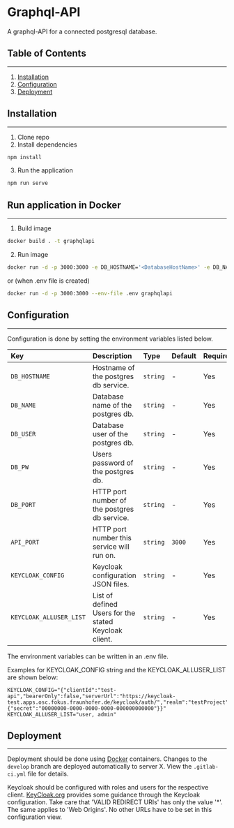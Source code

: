 # Graphql-API
A graphql-API for a connected postgresql database.

## Table of Contents
***
1. [Installation](#installation)
2. [Configuration](#configuration)
3. [Deployment](#deployment)

## Installation
***
1. Clone repo
2. Install dependencies
```bash
npm install
```
3. Run the application
```bash
npm run serve
```

## Run application in Docker
***
1. Build image
```bash
docker build . -t graphqlapi
```
2. Run image
```bash
docker run -d -p 3000:3000 -e DB_HOSTNAME='<DatabaseHostName>' -e DB_NAME='<DatabaseName>'-e DB_USER='<DatabaseUsername>' -e DB_PW='<DatabaseUserPassword>' -e DB_PORT='<DatabasePort>' -e API_PORT='<ServicePort>' -e KEYCLOAK_CONFIG='{"clientId":"<ClientName>","bearerOnly":false,"serverUrl":"<KeyCloakAuthURL>","realm":"<RealmName>","credentials":{"secret":"<ClientSecret>"}}' -e KEYCLOAK_ALLUSER_LIST='<ListOfDefinedClientUsers(StringsSeparatedByComma)>'  graphqlapi
```
or (when .env file is created)
```bash
docker run -d -p 3000:3000 --env-file .env graphqlapi
```


## Configuration
***
Configuration is done by setting the environment variables listed below.

| Key             | Description                                 | Type      | Default   | Required   |
| :---            | :---                                        | :---      | :--       | :--        |
| `DB_HOSTNAME`   | Hostname of the postgres db service.        | `string`  | -         | Yes        |
| `DB_NAME`       | Database name of the postgres db.           | `string`  | -         | Yes        |
| `DB_USER`       | Database user of the postgres db.           | `string`  | -         | Yes        |
| `DB_PW`         | Users password of the postgres db.          | `string`  | -         | Yes        |
| `DB_PORT`       | HTTP port number of the postgres db service.| `string`  | -         | Yes        |
| `API_PORT`      | HTTP port number this service will run on.  | `string`  | `3000`    | Yes        |
| `KEYCLOAK_CONFIG`| Keycloak configuration JSON files.         | `string`  | -         | Yes        |
| `KEYCLOAK_ALLUSER_LIST`| List of defined Users for the stated Keycloak client. | `string`  | -   | Yes        |

The environment variables can be written in an .env file.

Examples for KEYCLOAK_CONFIG string and the KEYCLOAK_ALLUSER_LIST are shown below:
```
KEYCLOAK_CONFIG="{"clientId":"test-api","bearerOnly":false,"serverUrl":"https://keycloak-test.apps.osc.fokus.fraunhofer.de/keycloak/auth/","realm":"testProject","credentials":{"secret":"00000000-0000-0000-0000-000000000000"}}"
KEYCLOAK_ALLUSER_LIST="user, admin"
```

## Deployment
***
Deployment should be done using [Docker](https://www.docker.com/) containers.
Changes to the `develop` branch are deployed automatically to server X.
View the `.gitlab-ci.yml` file for details.

Keycloak should be configured with roles and users for the respective client.
[KeyCloak.org](https://www.keycloak.org/docs/latest/getting_started/index.html#creating-a-realm-and-a-user) provides some guidance through the Keycloak configuration.
Take care that 'VALID REDIRECT URIs' has only the value '*'. The same applies to 'Web Origins'. No other URLs have to be set in this configuration view.
